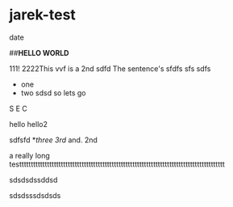 # jarek-test

   date

##**HELLO WORLD**




111! 2222This vvf is a 2nd  sdfd The sentence's 
sfdfs
sfs
sdfs



* one
*  two sdsd so lets go

S
E
C





hello
hello2



sdfsfd
**three 3rd* and.  2nd

a really long testtttttttttttttttttttttttttttttttttttttttttttttttttttttttttttttttttttttttttttttttttttttttt












































sdsdsdssddsd









































sdsdsssdsdsds
